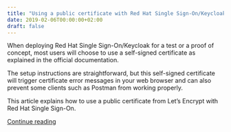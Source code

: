 ```yaml
---
title: "Using a public certificate with Red Hat Single Sign-On/Keycloak"
date: 2019-02-06T00:00:00+02:00
draft: false
---
```


When deploying Red Hat Single Sign-On/Keycloak for a test or a proof of concept, most users will choose to use a self-signed certificate as explained in the official documentation.

The setup instructions are straightforward, but this self-signed certificate will trigger certificate error messages in your web browser and can also prevent some clients such as Postman from working properly.

This article explains how to use a public certificate from Let’s Encrypt with Red Hat Single Sign-On.

[Continue reading](https://developers.redhat.com/blog/2019/02/06/using-a-public-certificate-with-red-hat-single-sign-on-keycloak/)

